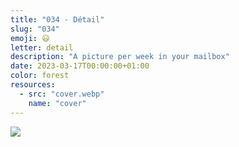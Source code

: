```yaml
---
title: "034 - Détail"
slug: "034"
emoji: 😃
letter: detail
description: "A picture per week in your mailbox"
date: 2023-03-17T00:00:00+01:00
color: forest
resources:
  - src: "cover.webp"
    name: "cover"
---
```

![](cover)
